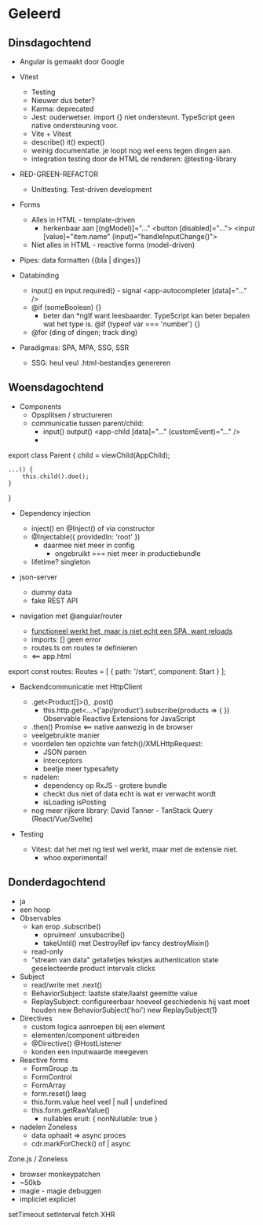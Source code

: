 # Geleerd

## Dinsdagochtend

- Angular is gemaakt door Google
- Vitest
  - Testing
  - Nieuwer dus beter?
  - Karma: deprecated
  - Jest: ouderwetser. import {} niet ondersteunt. TypeScript geen native ondersteuning voor.
  - Vite + Vitest
  - describe() it() expect()
  - weinig documentatie. je loopt nog wel eens tegen dingen aan.
  - integration testing door de HTML de renderen: @testing-library

- RED-GREEN-REFACTOR
  - Unittesting. Test-driven development

- Forms
  - Alles in HTML - template-driven
    - herkenbaar aan [(ngModel)]="..."
	<button [disabled]="...">
	<input [value]="item.name" (input)="handleInputChange()">
  - Niet alles in HTML - reactive forms (model-driven)

- Pipes: data formatten   {{bla | dinges}}

- Databinding
  - input() en input.required() - signal   <app-autocompleter [data]="..." />
  - @if (someBoolean) {}
    - beter dan *ngIf want leesbaarder. TypeScript kan beter bepalen wat het type is. @if (typeof var === 'number') {}
  - @for (ding of dingen; track ding)

- Paradigmas: SPA, MPA, SSG, SSR
  - SSG: heul veul .html-bestandjes genereren

## Woensdagochtend

- Components
  - Opsplitsen / structureren
  - communicatie tussen parent/child:
    - input() output()   <app-child [data]="..." (customEvent)="..." />
    - 

export class Parent {
	child = viewChild(AppChild);

	...() {
		this.child().doe();
	}
}

- Dependency injection
  - inject() en @Inject() of via constructor
  - @Injectable({ providedIn: 'root' })
    - daarmee niet meer in config
      - ongebruikt === niet meer in productiebundle
  - lifetime? singleton

- json-server
  - dummy data
  - fake REST API

- navigation met @angular/router
  - <a href=".."> functioneel werkt het, maar is niet echt een SPA, want reloads
  - <a routerLink="...">   imports: []  geen error
  - routes.ts om routes te definieren
  - <router-outlet />   <== app.html 

export const routes: Routes = [
	{ path: '/start', component: Start }
];

- Backendcommunicatie met HttpClient
  - .get<Product[]>(), .post()
    - this.http.get<...>('api/product').subscribe(products => { })  Observable Reactive Extensions for JavaScript
  - .then() Promise  <== native aanwezig in de browser
  - veelgebruikte manier
  - voordelen ten opzichte van fetch()/XMLHttpRequest:
    - JSON parsen
    - interceptors
    - beetje meer typesafety
  - nadelen:
    - dependency op RxJS - grotere bundle
    - checkt dus niet of data echt is wat er verwacht wordt
    - isLoading isPosting
  - nog meer rijkere library: David Tanner - TanStack Query (React/Vue/Svelte)
    
- Testing
  - Vitest: dat het met ng test wel werkt, maar met de extensie niet.
    - whoo experimental!

## Donderdagochtend

- ja
- een hoop
- Observables
  - kan erop .subscribe()
    - opruimen! .unsubscribe()
    - takeUntil() met DestroyRef ipv fancy destroyMixin()
  - read-only
  - "stream van data" getalletjes tekstjes authentication state geselecteerde product intervals clicks
- Subject
  - read/write met .next()
  - BehaviorSubject: laatste state/laatst geemitte value
  - ReplaySubject: configureerbaar hoeveel geschiedenis hij vast moet houden
	new BehaviorSubject('hoi')
	new ReplaySubject(1)
- Directives
  - custom logica aanroepen bij een element
  - elementen/component uitbreiden
  - @Directive() @HostListener
  - konden een inputwaarde meegeven  <div fancy="red">
- Reactive forms
  - FormGroup .ts
  - FormControl
  - FormArray
  - form.reset() leeg
  - this.form.value heel veel | null | undefined
  - this.form.getRawValue()
    - nullables eruit: { nonNullable: true }
- nadelen Zoneless
  - data ophaalt => async proces
  - cdr.markForCheck() of | async



Zone.js / Zoneless
- browser monkeypatchen
- ~50kb
- magie - magie debuggen
- impliciet expliciet

setTimeout
setInterval
fetch
XHR









